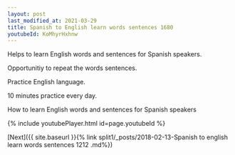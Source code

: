 ```yaml
---
layout: post
last_modified_at: 2021-03-29
title: Spanish to English learn words sentences 1680 
youtubeId: KoMhyrHxhnw
---
```

 
 
Helps to learn English words and sentences for Spanish speakers.

Opportunitiy to repeat the words sentences. 

Practice English language. 
 
10 minutes practice every day. 
 
How to learn English words and sentences for Spanish speakers 
 
{% include youtubePlayer.html id=page.youtubeId %}
 
 
[Next]({{ site.baseurl }}{% link  split1/_posts/2018-02-13-Spanish to english learn words sentences 1212 .md%})
 
